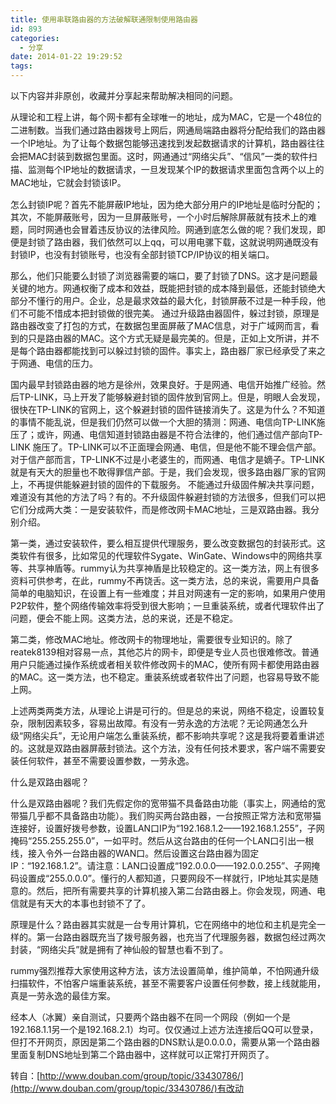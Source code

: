 ```yaml
---
title: 使用串联路由器的方法破解联通限制使用路由器
id: 893
categories:
  - 分享
date: 2014-01-22 19:29:52
tags:
---
```


以下内容并非原创，收藏并分享起来帮助解决相同的问题。

<span style="line-height: 1.5em;">从理论和工程上讲，每个网卡都有全球唯一的地址，成为MAC，它是一个48位的二进制数。当我们通过路由器拨号上网后，网通局端路由器将分配给我们的路由器一个IP地址。为了让每个数据包能够迅速找到发起数据请求的计算机，路由器往往会把MAC封装到数据包里面。这时，网通通过“网络尖兵”、“信风”一类的软件扫描、监测每个IP地址的数据请求，一旦发现某个IP的数据请求里面包含两个以上的MAC地址，它就会封锁该IP。</span>

怎么封锁IP呢？首先不能屏蔽IP地址，因为绝大部分用户的IP地址是临时分配的；其次，不能屏蔽账号，因为一旦屏蔽账号，一个小时后解除屏蔽就有技术上的难题，同时网通也会冒着违反协议的法律风险。网通到底怎么做的呢？我们发现，即便是封锁了路由器，我们依然可以上qq，可以用电骡下载，这就说明网通既没有封锁IP，也没有封锁账号，也没有全部封锁TCP/IP协议的相关端口。

那么，他们只能要么封锁了浏览器需要的端口，要了封锁了DNS。这才是问题最关键的地方。网通权衡了成本和效益，既能把封锁的成本降到最低，还能封锁绝大部分不懂行的用户。企业，总是最求效益的最大化，封锁屏蔽不过是一种手段，他们不可能不惜成本把封锁做的很完美。
通过升级路由器固件，躲过封锁，原理是路由器改变了打包的方式，在数据包里面屏蔽了MAC信息，对于广域网而言，看到的只是路由器的MAC。这个方式无疑是最完美的。但是，正如上文所讲，并不是每个路由器都能找到可以躲过封锁的固件。事实上，路由器厂家已经承受了来之于网通、电信的压力。

国内最早封锁路由器的地方是徐州，效果良好。于是网通、电信开始推广经验。然后TP-LINK，马上开发了能够躲避封锁的固件放到官网上。但是，明眼人会发现，很快在TP-LINK的官网上，这个躲避封锁的固件链接消失了。这是为什么？不知道的事情不能乱说，但是我们仍然可以做一个大胆的猜测：网通、电信向TP-LINK施压了；或许，网通、电信知道封锁路由器是不符合法律的，他们通过信产部向TP-LINK 施压了。TP-LINK可以不正面理会网通、电信，但是他不能不理会信产部。对于信产部而言，TP-LINK不过是小老婆生的，而网通、电信才是嫡子。TP-LINK就是有天大的胆量也不敢得罪信产部。于是，我们会发现，很多路由器厂家的官网上，不再提供能躲避封锁的固件的下载服务。
不能通过升级固件解决共享问题，难道没有其他的方法了吗？有的。不升级固件躲避封锁的方法很多，但我们可以把它们分成两大类：一是安装软件，而是修改网卡MAC地址，三是双路由器。我分别介绍。

第一类，通过安装软件，要么相互提供代理服务，要么改变数据包的封装形式。这类软件有很多，比如常见的代理软件Sygate、WinGate、Windows中的网络共享等、共享神盾等。rummy认为共享神盾是比较稳定的。这一类方法，网上有很多资料可供参考，在此，rummy不再饶舌。这一类方法，总的来说，需要用户具备简单的电脑知识，在设置上有一些难度；并且对网速有一定的影响，如果用户使用P2P软件，整个网络传输效率将受到很大影响；一旦重装系统，或者代理软件出了问题，便会不能上网。这类方法，总的来说，还是不稳定。

第二类，修改MAC地址。修改网卡的物理地址，需要很专业知识的。除了reatek8139相对容易一点，其他芯片的网卡，即便是专业人员也很难修改。普通用户只能通过操作系统或者相关软件修改网卡的MAC，使所有网卡都使用路由器的MAC。这一类方法，也不稳定。重装系统或者软件出了问题，也容易导致不能上网。

上述两类两类方法，从理论上讲是可行的。但是总的来说，网络不稳定，设置较复杂，限制因素较多，容易出故障。有没有一劳永逸的方法呢？无论网通怎么升级“网络尖兵”，无论用户端怎么重装系统，都不影响共享呢？这是我将要着重讲述的。这就是双路由器屏蔽封锁法。这个方法，没有任何技术要求，客户端不需要安装任何软件，甚至不需要设置参数，一劳永逸。

什么是双路由器呢？

什么是双路由器呢？我们先假定你的宽带猫不具备路由功能（事实上，网通给的宽带猫几乎都不具备路由功能）。我们购买两台路由器，一台按照正常方法和宽带猫连接好，设置好拨号参数，设置LAN口IP为“192.168.1.2——192.168.1.255”，子网掩码“255.255.255.0”，一如平时。然后从这台路由的任何一个LAN口引出一根线，接入令外一台路由器的WAN口。然后设置这台路由器为固定IP：“192.168.1.2”。请注意：LAN口设置成“192.0.0.0——192.0.0.255”、子网掩码设置成“255.0.0.0”。懂行的人都知道，只要网段不一样就行，IP地址其实是随意的。然后，把所有需要共享的计算机接入第二台路由器上。你会发现，网通、电信就是有天大的本事也封锁不了了。

原理是什么？路由器其实就是一台专用计算机，它在网络中的地位和主机是完全一样的。第一台路由器既充当了拨号服务器，也充当了代理服务器，数据包经过两次封装，“网络尖兵”就是拥有了神仙般的智慧也看不到了。

rummy强烈推荐大家使用这种方法，该方法设置简单，维护简单，不怕网通升级扫描软件，不怕客户端重装系统，甚至不需要客户设置任何参数，接上线就能用，真是一劳永逸的最佳方案。

经本人（冰翼）亲自测试，只要两个路由器不在同一个网段（例如一个是192.168.1.1另一个是192.168.2.1）均可。仅仅通过上述方法连接后QQ可以登录，但打不开网页，原因是第二个路由器的DNS默认是0.0.0.0，需要从第一个路由器里面复制DNS地址到第二个路由器中，这样就可以正常打开网页了。

转自：[http://www.douban.com/group/topic/33430786/](http://www.douban.com/group/topic/33430786/)有改动
